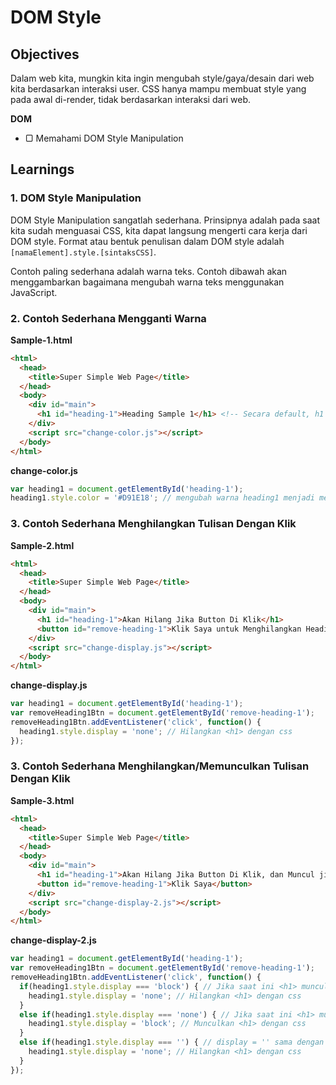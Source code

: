 # DOM Style

## Objectives

Dalam web kita, mungkin kita ingin mengubah style/gaya/desain dari web kita berdasarkan interaksi user. CSS hanya mampu membuat style yang pada awal di-render, tidak berdasarkan interaksi dari web.

**DOM**

- ▢ Memahami DOM Style Manipulation

## Learnings

### 1. DOM Style Manipulation

DOM Style Manipulation sangatlah sederhana. Prinsipnya adalah pada saat kita sudah menguasai CSS, kita dapat langsung mengerti cara kerja dari DOM style. Format atau bentuk penulisan dalam DOM style adalah `[namaElement].style.[sintaksCSS]`.

Contoh paling sederhana adalah warna teks. Contoh dibawah akan menggambarkan bagaimana mengubah warna teks menggunakan JavaScript.

### 2. Contoh Sederhana Mengganti Warna

**Sample-1.html**
```html
<html>
  <head>
    <title>Super Simple Web Page</title>
  </head>
  <body>
    <div id="main">
      <h1 id="heading-1">Heading Sample 1</h1> <!-- Secara default, h1 berwarna hitam -->
    </div>
    <script src="change-color.js"></script>
  </body>
</html>
```

**change-color.js**
```javascript
var heading1 = document.getElementById('heading-1');
heading1.style.color = '#D91E18'; // mengubah warna heading1 menjadi merah
```

### 3. Contoh Sederhana Menghilangkan Tulisan Dengan Klik

**Sample-2.html**
```html
<html>
  <head>
    <title>Super Simple Web Page</title>
  </head>
  <body>
    <div id="main">
      <h1 id="heading-1">Akan Hilang Jika Button Di Klik</h1>
      <button id="remove-heading-1">Klik Saya untuk Menghilangkan Heading-1</button>
    </div>
    <script src="change-display.js"></script>
  </body>
</html>
```

**change-display.js**
```javascript
var heading1 = document.getElementById('heading-1');
var removeHeading1Btn = document.getElementById('remove-heading-1');
removeHeading1Btn.addEventListener('click', function() {
  heading1.style.display = 'none'; // Hilangkan <h1> dengan css
});
```

### 3. Contoh Sederhana Menghilangkan/Memunculkan Tulisan Dengan Klik

**Sample-3.html**
```html
<html>
  <head>
    <title>Super Simple Web Page</title>
  </head>
  <body>
    <div id="main">
      <h1 id="heading-1">Akan Hilang Jika Button Di Klik, dan Muncul jika di Klik Lagi</h1>
      <button id="remove-heading-1">Klik Saya</button>
    </div>
    <script src="change-display-2.js"></script>
  </body>
</html>
```

**change-display-2.js**
```javascript
var heading1 = document.getElementById('heading-1');
var removeHeading1Btn = document.getElementById('remove-heading-1');
removeHeading1Btn.addEventListener('click', function() {
  if(heading1.style.display === 'block') { // Jika saat ini <h1> muncul
    heading1.style.display = 'none'; // Hilangkan <h1> dengan css
  }
  else if(heading1.style.display === 'none') { // Jika saat ini <h1> muncul
    heading1.style.display = 'block'; // Munculkan <h1> dengan css
  }
  else if(heading1.style.display === '') { // display = '' sama dengan display = 'block'
    heading1.style.display = 'none'; // Hilangkan <h1> dengan css
  }
});
```

